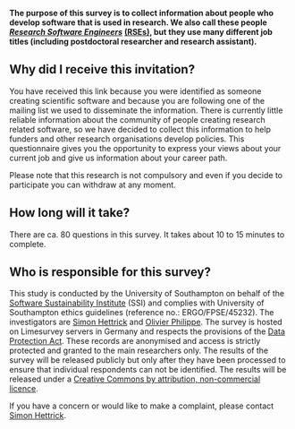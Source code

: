 **The purpose of this survey is to collect information about people who develop software that is used in research. We also call these people *[Research Software Engineers](https://www.software.ac.uk/blog/2016-11-17-not-so-brief-history-research-software-engineers)* [(RSEs)](https://www.software.ac.uk/blog/2016-11-17-not-so-brief-history-research-software-engineers), but they use many different job titles (including postdoctoral researcher and research assistant).**

Why did I receive this invitation?
----------------------------------

You have received this link because you were identified as someone creating scientific software and because you are following one of the mailing list we used to disseminate the information.
There is currently little reliable information about the community of people creating research related software, so we have decided to collect this information to help funders and other research organisations develop policies.
This questionnaire gives you the opportunity to express your views about your current job and give us information about your career path.

Please note that this research is not compulsory and even if you decide to participate you can withdraw at any moment.

How long will it take?
----------------------

There are ca. 80 questions in this survey. It takes about 10 to 15 minutes to complete.

Who is responsible for this survey?
-----------------------------------

This study is conducted by the University of Southampton on behalf of the [Software Sustainability Institute](http://software.ac.uk/) (SSI) and complies with University of Southampton ethics guidelines (reference no.: ERGO/FPSE/45232).
The investigators are [Simon Hettrick](mailto:s.hettrick@software.ac.uk) and [Olivier Philippe](mailto:olivier.philippe@soton.ac.uk).
The survey is hosted on Limesurvey servers in Germany and respects the provisions of the [Data Protection Act](https://www.gov.uk/data-protection/the-data-protection-act).
These records are anonymised and access is strictly protected and granted to the main researchers only. The results of the survey will be released publicly but only after they have been processed to ensure that individual respondents can not be identified. The results will be released under a [Creative Commons by attribution, non-commercial licence](https://creativecommons.org/licenses/by-nc/2.5/scotland/).


If you have a concern or would like to make a complaint, please contact [Simon Hettrick](mailto:s.hettrick@software.ac.uk).
